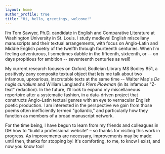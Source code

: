 ```yaml
---
layout: home
author_profile: true
title: "Hi, hello, greetings, welcome!"
---
```


I’m Tom Sawyer, Ph.D. candidate in English and Comparative Literature at Washington University in St. Louis. I study medieval English miscellany manuscripts and their textual arrangements, with focus on Anglo-Latin and Middle English poetry of the twelfth through fourteenth centuries. When I’m feeling adventurous, I sometimes dabble in the fifteenth, sixteenth, or -- on days propitious for ambition -- seventeenth centuries as well!

My current research focuses on Oxford, Bodleian Library MS Bodley 851, a positively zany composite textual object that lets me talk about two infamous, uproarious, inscrutable texts at the same time -- Walter Map's *De nugis curialium* and William Langland's *Piers Plowman* (in its infamous "Z-text" redaction). In the future, I'll look to expand my miscellaneous repertoire after a systematic fashion, in a data-driven project that constructs Anglo-Latin textual genres with an eye to vernacular English poetic production. I am interested in the perspective we gain from those poems often inefficiently termed "goliardic," and particularly how they function as members of a broad manuscript network.

For the time being, I have begun to learn from my friends and colleagues in DH how to “build a professional website” – so thanks for visiting this work in progress. As improvements are necessary, improvements may be made: until then, thanks for stopping by! It's comforting, to me, to know I exist, and now you know too!
